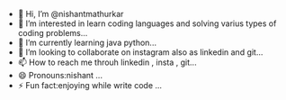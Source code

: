 - 👋 Hi, I’m @nishantmathurkar
- 👀 I’m interested in learn coding languages and solving varius types of coding problems...
- 🌱 I’m currently learning java python...
- 💞️ I’m looking to collaborate on instagram also as  linkedin and git...
- 📫 How to reach me throuh linkedin , insta , git...
- 😄 Pronouns:nishant ...
- ⚡ Fun fact:enjoying while write code ...

<!---
nishantmathurkar/nishantmathurkar is a ✨ special ✨ repository because its `README.md` (this file) appears on your GitHub profile.
You can click the Preview link to take a look at your changes.
--->
